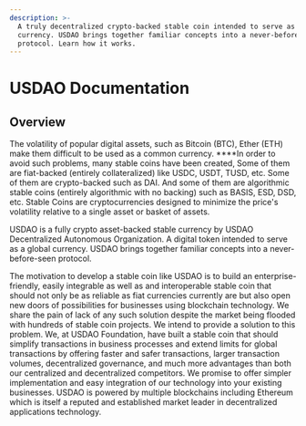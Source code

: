 ```yaml
---
description: >-
  A truly decentralized crypto-backed stable coin intended to serve as a global
  currency. USDAO brings together familiar concepts into a never-before-seen
  protocol.​ Learn how it works.
---
```


# USDAO Documentation

## Overview

The volatility of popular digital assets, such as Bitcoin \(BTC\), Ether \(ETH\) make them difficult to be used as a common currency. ****In order to avoid such problems, many stable coins have been created, Some of them are fiat-backed \(entirely collateralized\) like USDC, USDT, TUSD, etc. Some of them are crypto-backed such as DAI. And some of them are algorithmic stable coins \(entirely algorithmic with no backing\) such as BASIS, ESD, DSD, etc. Stable Coins are cryptocurrencies designed to minimize the price's volatility relative to a single asset or basket of assets.

USDAO is a fully crypto asset-backed stable currency by USDAO Decentralized Autonomous Organization. A digital token intended to serve as a global currency. USDAO brings together familiar concepts into a never-before-seen protocol.

The motivation to develop a stable coin like USDAO is to build an enterprise-friendly, easily integrable as well as and interoperable stable coin that should not only be as reliable as fiat currencies currently are but also open new doors of possibilities for businesses using blockchain technology. We share the pain of lack of any such solution despite the market being flooded with hundreds of stable coin projects. We intend to provide a solution to this problem. We, at USDAO Foundation, have built a stable coin that should simplify transactions in business processes and extend limits for global transactions by offering faster and safer transactions, larger transaction volumes, decentralized governance, and much more advantages than both our centralized and decentralized competitors. We promise to offer simpler implementation and easy integration of our technology into your existing businesses. USDAO is powered by multiple blockchains including Ethereum which is itself a reputed and established market leader in decentralized applications technology.

